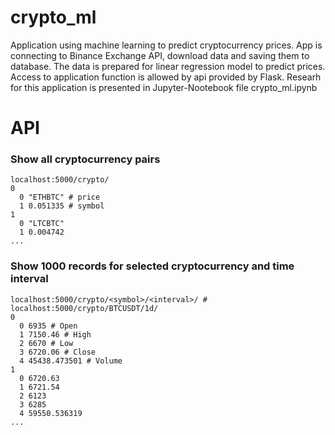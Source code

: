 # crypto_ml 
Application using machine learning to predict cryptocurrency prices.
App is connecting to Binance Exchange API, download data and saving them to database.
The data is prepared for linear regression model to predict prices.
Access to application function is allowed by api provided by Flask.
Researh for this application is presented in Jupyter-Nootebook file crypto_ml.ipynb

# API 

### Show all cryptocurrency pairs
```
localhost:5000/crypto/ 
0	
  0	"ETHBTC" # price
  1	0.051335 # symbol
1	
  0	"LTCBTC"
  1	0.004742
...
```

### Show 1000 records for selected cryptocurrency and time interval
```
localhost:5000/crypto/<symbol>/<interval>/ # localhost:5000/crypto/BTCUSDT/1d/ 
0	
  0	6935 # Open 
  1	7150.46 # High
  2	6670 # Low
  3	6720.06 # Close
  4	45438.473501 # Volume
1	
  0	6720.63
  1	6721.54
  2	6123
  3	6285
  4	59550.536319
...
```

